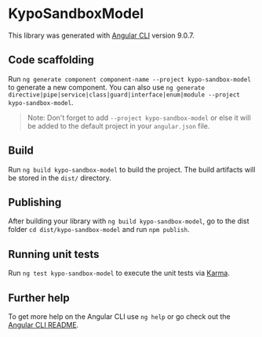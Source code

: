 # KypoSandboxModel

This library was generated with [Angular CLI](https://github.com/angular/angular-cli) version 9.0.7.

## Code scaffolding

Run `ng generate component component-name --project kypo-sandbox-model` to generate a new component. You can also use `ng generate directive|pipe|service|class|guard|interface|enum|module --project kypo-sandbox-model`.
> Note: Don't forget to add `--project kypo-sandbox-model` or else it will be added to the default project in your `angular.json` file.

## Build

Run `ng build kypo-sandbox-model` to build the project. The build artifacts will be stored in the `dist/` directory.

## Publishing

After building your library with `ng build kypo-sandbox-model`, go to the dist folder `cd dist/kypo-sandbox-model` and run `npm publish`.

## Running unit tests

Run `ng test kypo-sandbox-model` to execute the unit tests via [Karma](https://karma-runner.github.io).

## Further help

To get more help on the Angular CLI use `ng help` or go check out the [Angular CLI README](https://github.com/angular/angular-cli/blob/master/README.md).
